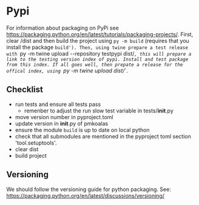 # Pypi

For information about packaging on PyPi see https://packaging.python.org/en/latest/tutorials/packaging-projects/.
First, clear /dist and then build the project using `py -m build` (requires that you install the package `build').
Then, using twine prepare a test release with `py -m twine upload --repository testpypi dist/*`,
 this will prepare a link to the testing version index of pypi.
Install and test package from this index.
If all goes well, then prepate a release for the offical index, using `py -m twine upload dist/*`.

## Checklist
 - run tests and ensure all tests pass
    - remenber to adjust the run slow test variable in tests/__init__.py
 - move version number in pyproject.toml
 - update version in __init__.py of pmkoalas
 - ensure the module `build` is up to date on local python
 - check that all submodules are mentioned in the pyproject toml section 'tool.setuptools'.
 - clear dist
 - build project

## Versioning 

We should follow the versioning guide for python packaging.
See: https://packaging.python.org/en/latest/discussions/versioning/

